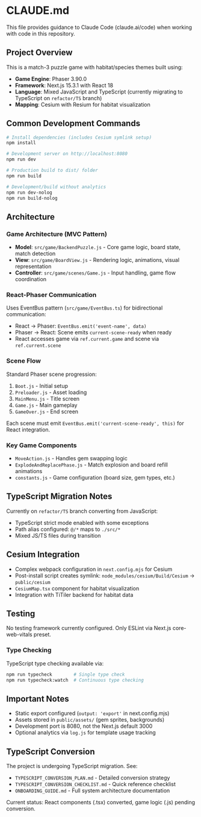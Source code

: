 # CLAUDE.md

This file provides guidance to Claude Code (claude.ai/code) when working with code in this repository.

## Project Overview

This is a match-3 puzzle game with habitat/species themes built using:
- **Game Engine**: Phaser 3.90.0 
- **Framework**: Next.js 15.3.1 with React 18
- **Language**: Mixed JavaScript and TypeScript (currently migrating to TypeScript on `refactor/TS` branch)
- **Mapping**: Cesium with Resium for habitat visualization

## Common Development Commands

```bash
# Install dependencies (includes Cesium symlink setup)
npm install

# Development server on http://localhost:8080
npm run dev

# Production build to dist/ folder  
npm run build

# Development/build without analytics
npm run dev-nolog
npm run build-nolog
```

## Architecture

### Game Architecture (MVC Pattern)

- **Model**: `src/game/BackendPuzzle.js` - Core game logic, board state, match detection
- **View**: `src/game/BoardView.js` - Rendering logic, animations, visual representation
- **Controller**: `src/game/scenes/Game.js` - Input handling, game flow coordination

### React-Phaser Communication

Uses EventBus pattern (`src/game/EventBus.ts`) for bidirectional communication:
- React → Phaser: `EventBus.emit('event-name', data)`
- Phaser → React: Scene emits `current-scene-ready` when ready
- React accesses game via `ref.current.game` and scene via `ref.current.scene`

### Scene Flow

Standard Phaser scene progression:
1. `Boot.js` - Initial setup
2. `Preloader.js` - Asset loading
3. `MainMenu.js` - Title screen
4. `Game.js` - Main gameplay
5. `GameOver.js` - End screen

Each scene must emit `EventBus.emit('current-scene-ready', this)` for React integration.

### Key Game Components

- `MoveAction.js` - Handles gem swapping logic
- `ExplodeAndReplacePhase.js` - Match explosion and board refill animations
- `constants.js` - Game configuration (board size, gem types, etc.)

## TypeScript Migration Notes

Currently on `refactor/TS` branch converting from JavaScript:
- TypeScript strict mode enabled with some exceptions
- Path alias configured: `@/*` maps to `./src/*`
- Mixed JS/TS files during transition

## Cesium Integration

- Complex webpack configuration in `next.config.mjs` for Cesium
- Post-install script creates symlink: `node_modules/cesium/Build/Cesium` → `public/cesium`
- `CesiumMap.tsx` component for habitat visualization
- Integration with TiTiler backend for habitat data

## Testing

No testing framework currently configured. Only ESLint via Next.js core-web-vitals preset.

### Type Checking

TypeScript type checking available via:
```bash
npm run typecheck        # Single type check
npm run typecheck:watch  # Continuous type checking
```

## Important Notes

- Static export configured (`output: 'export'` in next.config.mjs)
- Assets stored in `public/assets/` (gem sprites, backgrounds)
- Development port is 8080, not the Next.js default 3000
- Optional analytics via `log.js` for template usage tracking

## TypeScript Conversion

The project is undergoing TypeScript migration. See:
- `TYPESCRIPT_CONVERSION_PLAN.md` - Detailed conversion strategy
- `TYPESCRIPT_CONVERSION_CHECKLIST.md` - Quick reference checklist
- `ONBOARDING_GUIDE.md` - Full system architecture documentation

Current status: React components (.tsx) converted, game logic (.js) pending conversion.
